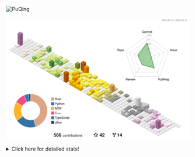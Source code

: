 ![PuQing](https://user-images.githubusercontent.com/27223114/171565019-9a56fae6-b08b-421f-99db-7e830da42371.png)

![](./profile-3d-contrib/profile-season-animate.svg)

<details>
<summary>Click here for detailed stats!</summary>

<!--START_SECTION:waka-->
![Lines of code](https://img.shields.io/badge/From%20Hello%20World%20I%27ve%20Written-2.0%20million%20lines%20of%20code-blue)

**🐱 My GitHub Data** 

> 📦 442.6 kB Used in GitHub's Storage 
 > 
> 🏆 166 Contributions in the Year 2025
 > 
> 🚫 Not Opted to Hire
 > 
> 📜 33 Public Repositories 
 > 
> 🔑 34 Private Repositories 
 > 
**I'm an Early 🐤** 

```text
🌞 Morning                791 commits         ██░░░░░░░░░░░░░░░░░░░░░░░   09.18 % 
🌆 Daytime                3679 commits        ███████████░░░░░░░░░░░░░░   42.67 % 
🌃 Evening                1981 commits        ██████░░░░░░░░░░░░░░░░░░░   22.98 % 
🌙 Night                  2170 commits        ██████░░░░░░░░░░░░░░░░░░░   25.17 % 
```


📊 **This Week I Spent My Time On** 

```text
💬 Programming Languages: 
Other                    15 hrs 40 mins      ███████████░░░░░░░░░░░░░░   45.99 % 
Python                   9 hrs 1 min         ███████░░░░░░░░░░░░░░░░░░   26.50 % 
Swift                    4 hrs 49 mins       ████░░░░░░░░░░░░░░░░░░░░░   14.18 % 
Org                      1 hr 9 mins         █░░░░░░░░░░░░░░░░░░░░░░░░   03.38 % 
Markdown                 1 hr 3 mins         █░░░░░░░░░░░░░░░░░░░░░░░░   03.10 % 

🔥 Editors: 
Arc                      13 hrs 10 mins      ██████████░░░░░░░░░░░░░░░   38.67 % 
VS Code                  10 hrs 43 mins      ████████░░░░░░░░░░░░░░░░░   31.47 % 
Xcode                    4 hrs 47 mins       ████░░░░░░░░░░░░░░░░░░░░░   14.05 % 
Ghostty                  2 hrs 27 mins       ██░░░░░░░░░░░░░░░░░░░░░░░   07.21 % 
Telegram                 1 hr 23 mins        █░░░░░░░░░░░░░░░░░░░░░░░░   04.08 % 

💻 Operating System: 
Mac                      24 hrs 14 mins      ██████████████████░░░░░░░   71.14 % 
WSL                      5 hrs 5 mins        ████░░░░░░░░░░░░░░░░░░░░░   14.93 % 
Linux                    4 hrs 44 mins       ███░░░░░░░░░░░░░░░░░░░░░░   13.93 % 
```


<!--END_SECTION:waka-->
</details>
